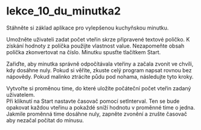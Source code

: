 # lekce_10_du_minutka2
Stáhněte si základ aplikace pro vylepšenou kuchyňskou minutku.

Umožněte uživateli zadat počet vteřin skrze připravené textové poličko. K získání hodnoty z políčka použijte vlastnost value. Nezapomeňte obsah políčka zkonvertovat na číslo. Minutku spusťte tlačítkem Start.

Zařiďte, aby minutka správně odpočítávala vteřiny a začala zvonit ve chvíli, kdy dosáhne nuly. Pokud si věříte, zkuste celý program napsat rovnou bez nápovědy. Pokud malinko ztrácíte půdu pod nohama, následujte tyto kroky.

Vytvořte si proměnou time, do které uložíte počáteční počet vteřin zadaný uživatelem.  
Při kliknutí na Start nastavte časovač pomocí setInterval. Ten se bude opakovat každou vteřinu a pokaždé sníží hodnotu v proměnné time o jedna.  
Jakmile proměnná time dosáhne nuly, zapněte zvonění a zrušte časovač aby nezačal počítat do mínusu.
